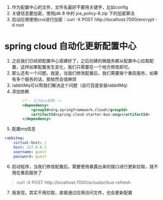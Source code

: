 1. 作为配置中心的文件，文件名最好不要用关键字，比如config
2. 关键信息要加密，使用jdk 8 中的 jce_policy-8.zip 下的加密算法
3. 启动应用使用crul进行加密：curl -X POST http://localhost:7000/encrypt -d root
# spring cloud 自动化更新配置中心
1. 之前我们已经把配置中心搭建好了，之后创建的微服务都从配置中心拉取配置，这样如果配置发生变化，我们只需要在一个地方修改即可。
2. 那么还有一个问题，就是，当我们修改配置后，我们需要挨个重启服务，如果有多个服务的话，那依然会很麻烦
3. rabbitMq可以帮我们解决这个问题（自行百度安装rabbitMq）
4. 添加依赖
```xml
        <!-- 引入bus依赖-->
        <dependency>
            <groupId>org.springframework.cloud</groupId>
            <artifactId>spring-cloud-starter-bus-amqp</artifactId>
        </dependency>
```
5. 配置mq信息
```yml
rabbitmq:
    virtual-host: /
    host: 127.0.0.1
    username: guest
    password: guest
```
6. 启动程序，当我们修改配置后，需要使用暴露出来的接口进行更新拉取，就不用在重启服务了
 > curl -X POST http://localhost:7000/actuator/bus-refresh
7. 我发现，其实不用拉取，直接通过应用访问文件，也会更新配置
